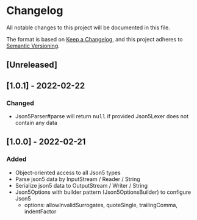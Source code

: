 # Changelog
All notable changes to this project will be documented in this file.

The format is based on [Keep a Changelog](https://keepachangelog.com/en/1.0.0/),
and this project adheres to [Semantic Versioning](https://semver.org/spec/v2.0.0.html).

## [Unreleased]

## [1.0.1] - 2022-02-22
### Changed
- Json5Parser#parse will return <kbd>null</kbd> if provided Json5Lexer does not contain any data

## [1.0.0] - 2022-02-21
### Added
- Object-oriented access to all Json5 types
- Parse json5 data by InputStream / Reader / String
- Serialize json5 data to OutputStream / Writer / String
- Json5Options with builder pattern (Json5OptionsBuilder) to configure Json5
  - options: allowInvalidSurrogates, quoteSingle, trailingComma, indentFactor